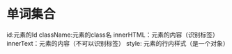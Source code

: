  # 单词集合
 
 id:元素的Id
 className:元素的class名
 innerHTML：元素的内容（识别标签）
 innerText：元素的内容（不可以识别标签）
 style: 元素的行内样式（是一个对象）